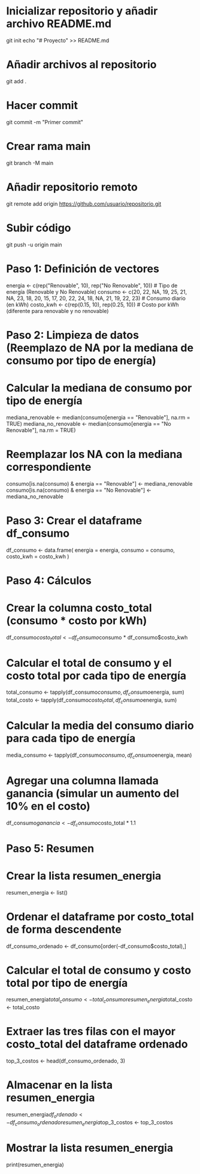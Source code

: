 # Inicializar repositorio y añadir archivo README.md
git init
echo "# Proyecto" >> README.md

# Añadir archivos al repositorio
git add .

# Hacer commit
git commit -m "Primer commit"

# Crear rama main
git branch -M main

# Añadir repositorio remoto
git remote add origin https://github.com/usuario/repositorio.git

# Subir código
git push -u origin main

# Paso 1: Definición de vectores
energia <- c(rep("Renovable", 10), rep("No Renovable", 10))  # Tipo de energía (Renovable y No Renovable)
consumo <- c(20, 22, NA, 19, 25, 21, NA, 23, 18, 20, 15, 17, 20, 22, 24, 18, NA, 21, 19, 22, 23)  # Consumo diario (en kWh)
costo_kwh <- c(rep(0.15, 10), rep(0.25, 10))  # Costo por kWh (diferente para renovable y no renovable)

# Paso 2: Limpieza de datos (Reemplazo de NA por la mediana de consumo por tipo de energía)
# Calcular la mediana de consumo por tipo de energía
mediana_renovable <- median(consumo[energia == "Renovable"], na.rm = TRUE)
mediana_no_renovable <- median(consumo[energia == "No Renovable"], na.rm = TRUE)

# Reemplazar los NA con la mediana correspondiente
consumo[is.na(consumo) & energia == "Renovable"] <- mediana_renovable
consumo[is.na(consumo) & energia == "No Renovable"] <- mediana_no_renovable

# Paso 3: Crear el dataframe df_consumo
df_consumo <- data.frame(
  energia = energia,
  consumo = consumo,
  costo_kwh = costo_kwh
)

# Paso 4: Cálculos
# Crear la columna costo_total (consumo * costo por kWh)
df_consumo$costo_total <- df_consumo$consumo * df_consumo$costo_kwh

# Calcular el total de consumo y el costo total por cada tipo de energía
total_consumo <- tapply(df_consumo$consumo, df_consumo$energia, sum)
total_costo <- tapply(df_consumo$costo_total, df_consumo$energia, sum)

# Calcular la media del consumo diario para cada tipo de energía
media_consumo <- tapply(df_consumo$consumo, df_consumo$energia, mean)

# Agregar una columna llamada ganancia (simular un aumento del 10% en el costo)
df_consumo$ganancia <- df_consumo$costo_total * 1.1

# Paso 5: Resumen
# Crear la lista resumen_energia
resumen_energia <- list()

# Ordenar el dataframe por costo_total de forma descendente
df_consumo_ordenado <- df_consumo[order(-df_consumo$costo_total),]

# Calcular el total de consumo y costo total por tipo de energía
resumen_energia$total_consumo <- total_consumo
resumen_energia$total_costo <- total_costo

# Extraer las tres filas con el mayor costo_total del dataframe ordenado
top_3_costos <- head(df_consumo_ordenado, 3)

# Almacenar en la lista resumen_energia
resumen_energia$df_ordenado <- df_consumo_ordenado
resumen_energia$top_3_costos <- top_3_costos

# Mostrar la lista resumen_energia
print(resumen_energia)
